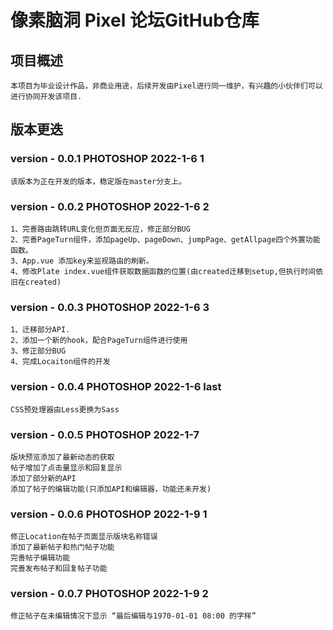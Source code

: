# 像素脑洞 Pixel 论坛GitHub仓库

## 项目概述
    本项目为毕业设计作品，非商业用途，后续开发由Pixel进行同一维护，有兴趣的小伙伴们可以进行协同开发该项目.

## 版本更迭

### version - 0.0.1 PHOTOSHOP 2022-1-6 1
    该版本为正在开发的版本，稳定版在master分支上。
### version - 0.0.2 PHOTOSHOP 2022-1-6 2
    1、完善路由跳转URL变化但页面无反应，修正部分BUG
    2、完善PageTurn组件，添加pageUp、pageDown、jumpPage、getAllpage四个外置功能函数。
    3、App.vue 添加key来监视路由的刷新。
    4、修改Plate index.vue组件获取数据函数的位置(由created迁移到setup,但执行时间依旧在created)
### version - 0.0.3 PHOTOSHOP 2022-1-6 3
    1、迁移部分API.
    2、添加一个新的hook，配合PageTurn组件进行使用
    3、修正部分BUG
    4、完成Locaiton组件的开发
### version - 0.0.4 PHOTOSHOP 2022-1-6 last
    CSS预处理器由Less更换为Sass
### version - 0.0.5 PHOTOSHOP 2022-1-7
    版块预览添加了最新动态的获取
    帖子增加了点击量显示和回复显示
    添加了部分新的API
    添加了帖子的编辑功能(只添加API和编辑器，功能还未开发)
### version - 0.0.6 PHOTOSHOP 2022-1-9 1
    修正Location在帖子页面显示版块名称错误
    添加了最新帖子和热门帖子功能
    完善帖子编辑功能
    完善发布帖子和回复帖子功能
### version - 0.0.7 PHOTOSHOP 2022-1-9 2
    修正帖子在未编辑情况下显示 “最后编辑与1970-01-01 08:00 的字样”